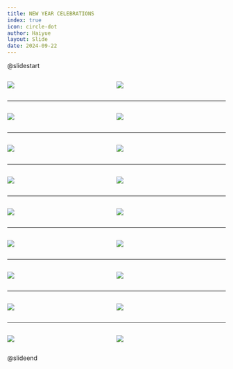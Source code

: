 ```yaml
---
title: NEW YEAR CELEBRATIONS
index: true
icon: circle-dot
author: Haiyue
layout: Slide
date: 2024-09-22
---
```

 
@slidestart

<div style="display:flex">
<div style="flex:1">

![](https://raw.githubusercontent.com/yclord/reading/refs/heads/master/english/Level-L/NEW%20YEAR%20CELEBRATIONS/001.webp)
</div>
<div style="flex:1">

![](https://raw.githubusercontent.com/yclord/reading/refs/heads/master/english/Level-L/NEW%20YEAR%20CELEBRATIONS/002.webp)
</div>
</div>

---

<div style="display:flex">
<div style="flex:1">

![](https://raw.githubusercontent.com/yclord/reading/refs/heads/master/english/Level-L/NEW%20YEAR%20CELEBRATIONS/003.webp)
</div>
<div style="flex:1">

![](https://raw.githubusercontent.com/yclord/reading/refs/heads/master/english/Level-L/NEW%20YEAR%20CELEBRATIONS/004.webp)
</div>
</div>

---

<div style="display:flex">
<div style="flex:1">

![](https://raw.githubusercontent.com/yclord/reading/refs/heads/master/english/Level-L/NEW%20YEAR%20CELEBRATIONS/005.webp)
</div>
<div style="flex:1">

![](https://raw.githubusercontent.com/yclord/reading/refs/heads/master/english/Level-L/NEW%20YEAR%20CELEBRATIONS/006.webp)
</div>
</div>

---

<div style="display:flex">
<div style="flex:1">

![](https://raw.githubusercontent.com/yclord/reading/refs/heads/master/english/Level-L/NEW%20YEAR%20CELEBRATIONS/007.webp)
</div>
<div style="flex:1">

![](https://raw.githubusercontent.com/yclord/reading/refs/heads/master/english/Level-L/NEW%20YEAR%20CELEBRATIONS/008.webp)
</div>
</div>

---

<div style="display:flex">
<div style="flex:1">

![](https://raw.githubusercontent.com/yclord/reading/refs/heads/master/english/Level-L/NEW%20YEAR%20CELEBRATIONS/009.webp)
</div>
<div style="flex:1">

![](https://raw.githubusercontent.com/yclord/reading/refs/heads/master/english/Level-L/NEW%20YEAR%20CELEBRATIONS/010.webp)
</div>
</div>

---

<div style="display:flex">
<div style="flex:1">

![](https://raw.githubusercontent.com/yclord/reading/refs/heads/master/english/Level-L/NEW%20YEAR%20CELEBRATIONS/011.webp)
</div>
<div style="flex:1">

![](https://raw.githubusercontent.com/yclord/reading/refs/heads/master/english/Level-L/NEW%20YEAR%20CELEBRATIONS/012.webp)
</div>
</div>

---

<div style="display:flex">
<div style="flex:1">

![](https://raw.githubusercontent.com/yclord/reading/refs/heads/master/english/Level-L/NEW%20YEAR%20CELEBRATIONS/013.webp)
</div>
<div style="flex:1">

![](https://raw.githubusercontent.com/yclord/reading/refs/heads/master/english/Level-L/NEW%20YEAR%20CELEBRATIONS/014.webp)
</div>
</div>

---

<div style="display:flex">
<div style="flex:1">

![](https://raw.githubusercontent.com/yclord/reading/refs/heads/master/english/Level-L/NEW%20YEAR%20CELEBRATIONS/015.webp)
</div>
<div style="flex:1">

![](https://raw.githubusercontent.com/yclord/reading/refs/heads/master/english/Level-L/NEW%20YEAR%20CELEBRATIONS/016.webp)
</div>
</div>

---

<div style="display:flex">
<div style="flex:1">

![](https://raw.githubusercontent.com/yclord/reading/refs/heads/master/english/Level-L/NEW%20YEAR%20CELEBRATIONS/017.webp)
</div>
<div style="flex:1">

![](https://raw.githubusercontent.com/yclord/reading/refs/heads/master/english/Level-L/NEW%20YEAR%20CELEBRATIONS/018.webp)
</div>
</div>

@slideend